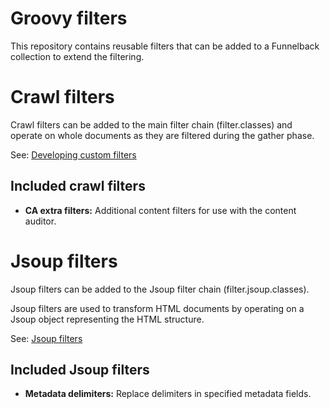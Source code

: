 # Groovy filters

This repository contains reusable filters that can be added to a Funnelback collection to extend the filtering.

# Crawl filters

Crawl filters can be added to the main filter chain (filter.classes) and operate on whole documents as they are filtered during the gather phase.

See: [Developing custom filters](https://docs.funnelback.com/develop/programming-options/custom-filters.html)

## Included crawl filters

* **CA extra filters:** Additional content filters for use with the content auditor.

# Jsoup filters

Jsoup filters can be added to the Jsoup filter chain (filter.jsoup.classes).

Jsoup filters are used to transform HTML documents by operating on a Jsoup object representing the HTML structure.

See: [Jsoup filters](https://docs.funnelback.com/more/extra/filter_jsoup_classes_collection_cfg.html)

## Included Jsoup filters

* **Metadata delimiters:** Replace delimiters in specified metadata fields.